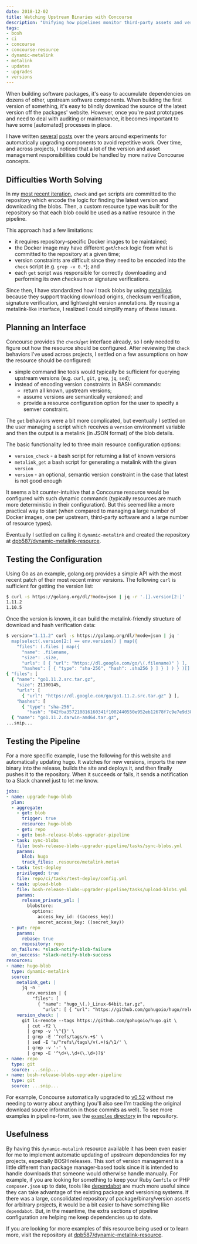 ```yaml
---
date: 2018-12-02
title: Watching Upstream Binaries with Concourse
description: "Unifying how pipelines monitor third-party assets and versions."
tags:
- bosh
- ci
- concourse
- concourse-resource
- dynamic-metalink
- metalink
- updates
- upgrades
- versions
---
```


When building software packages, it's easy to accumulate dependencies on dozens of other, upstream software components. When building the first version of something, it's easy to blindly download the source of the latest version off the packages' website. However, once you're past prototypes and need to deal with auditing or maintenance, it becomes important to have some [automated] processes in place.

<!--more-->

I have written [several](https://dpb587.me/blog/2016/10/21/self-upgrading-packages-in-bosh-releases-part-2.html) [posts](https://dpb587.me/blog/2015/08/03/self-upgrading-packages-in-bosh-releases.html) over the years around experiments for automatically upgrading components to avoid repetitive work. Over time, and across projects, I noticed that a lot of the version and asset management responsibilities could be handled by more native Concourse concepts.


## Difficulties Worth Solving

In my [most recent iteration](https://dpb587.me/blog/2016/10/21/self-upgrading-packages-in-bosh-releases-part-2.html), `check` and `get` scripts are committed to the repository which encode the logic for finding the latest version and downloading the blobs. Then, a custom resource type was built for the repository so that each blob could be used as a native resource in the pipeline.

This approach had a few limitations:

 * it requires repository-specific Docker images to be maintained;
 * the Docker image may have different `get`/`check` logic from what is committed to the repository at a given time;
 * version constraints are difficult since they need to be encoded into the `check` script (e.g. `grep -v 0.*`); and
 * each `get` script was responsible for correctly downloading and performing its own checksum or signature verifications.

Since then, I have standardized how I track blobs by using [metalinks](https://dpb587.me/blog/2017/10/09/documenting-blobs-with-metalink-files.html) because they support tracking download origins, checksum verification, signature verification, and lightweight version annotations. By reusing a metalink-like interface, I realized I could simplify many of these issues.


## Planning an Interface

Concourse provides the `check`/`get` interface already, so I only needed to figure out how the resource should be configured. After reviewing the `check` behaviors I've used across projects, I settled on a few assumptions on how the resource should be configured:

 * simple command line tools would typically be sufficient for querying upstream versions (e.g. `curl`, `git`, `grep`, `jq`, `sed`);
 * instead of encoding version constraints in BASH commands:
    * return all known, upstream versions;
    * assume versions are semantically versioned; and
    * provide a resource configuration option for the user to specify a semver constraint.

The `get` behaviors were a bit more complicated, but eventually I settled on the user managing a script which receives a `version` environment variable and then the output is a metalink (in JSON format) of the blob details.

The basic functionality led to three main resource configuration options:

 * `version_check` - a bash script for returning a list of known versions
 * `metalink_get` a bash script for generating a metalink with the given `version`
 * `version` - an optional, semantic version constraint in the case that latest is not good enough

It seems a bit counter-intuitive that a Concourse resource would be configured with such dynamic commands (typically resources are much more deterministic in their configuration). But this seemed like a more practical way to start (when compared to managing a large number of Docker images, one per upstream, third-party software and a large number of resource types).

Eventually I settled on calling it `dynamic-metalink` and created the repository at [dpb587/dynamic-metalink-resource](https://github.com/dpb587/dynamic-metalink-resource).


## Testing the Configuration

Using Go as an example, golang.org provides a simple API with the most recent patch of their most recent minor versions. The following `curl` is sufficient for getting the version list:

```bash
$ curl -s https://golang.org/dl/?mode=json | jq -r '.[].version[2:]'
1.11.2
1.10.5
```

Once the version is known, it can build the metalink-friendly structure of download and hash verification data:

```bash
$ version="1.11.2" curl -s https://golang.org/dl/?mode=json | jq '
  map(select(.version[2:] == env.version)) | map({
    "files": (.files | map({
      "name": .filename,
      "size": .size,
      "urls": [ { "url": "https://dl.google.com/go/\(.filename)" } ],
      "hashes": [ { "type": "sha-256", "hash": .sha256 } ] } ) ) } )[]'
{ "files": [
  { "name": "go1.11.2.src.tar.gz",
    "size": 21100145,
    "urls": [
      { "url": "https://dl.google.com/go/go1.11.2.src.tar.gz" } ],
    "hashes": [
      { "type": "sha-256",
        "hash": "042fba357210816160341f1002440550e952eb12678f7c9e7e9d389437942550" } ] },
  { "name": "go1.11.2.darwin-amd64.tar.gz",
...snip...
```


## Testing the Pipeline

For a more specific example, I use the following for this website and automatically updating hugo. It watches for new versions, imports the new binary into the release, builds the site and deploys it, and then finally pushes it to the repository. When it succeeds or fails, it sends a notification to a Slack channel just to let me know.

```yaml
jobs:
- name: upgrade-hugo-blob
  plan:
  - aggregate:
    - get: blob
      trigger: true
      resource: hugo-blob
    - get: repo
    - get: bosh-release-blobs-upgrader-pipeline
  - task: sync-blobs
    file: bosh-release-blobs-upgrader-pipeline/tasks/sync-blobs.yml
    params:
      blob: hugo
      track_files: .resource/metalink.meta4
  - task: test-deploy
    privileged: true
    file: repo/ci/tasks/test-deploy/config.yml
  - task: upload-blob
    file: bosh-release-blobs-upgrader-pipeline/tasks/upload-blobs.yml
    params:
      release_private_yml: |
        blobstore:
          options:
            access_key_id: ((access_key))
            secret_access_key: ((secret_key))
  - put: repo
    params:
      rebase: true
      repository: repo
  on_failure: *slack-notify-blob-failure
  on_success: *slack-notify-blob-success
resources:
- name: hugo-blob
  type: dynamic-metalink
  source:
    metalink_get: |
      jq -n '
        env.version | {
          "files": [
            { "name": "hugo_\(.)_Linux-64bit.tar.gz",
              "urls": [ { "url": "https://github.com/gohugoio/hugo/releases/download/v\(.)/hugo_\(.)_Linux-64bit.tar.gz" } ] } ] }'
    version_check: |
      git ls-remote --tags https://github.com/gohugoio/hugo.git \
        | cut -f2 \
        | grep -v '\^{}' \
        | grep -E '^refs/tags/v.+$' \
        | sed -E 's/^refs\/tags\/v(.+)$/\1/' \
        | grep -v '-' \
        | grep -E '^\d+\.\d+(\.\d+)?$'
- name: repo
  type: git
  source: ...snip...
- name: bosh-release-blobs-upgrader-pipeline
  type: git
  source: ...snip...
```

For example, Concourse automatically upgraded to [v0.52](https://github.com/dpb587/dpb587.me/commit/db6a898c1bcb3ebbeff33d1cd161b115f42e7658) without me needing to worry about anything (you'll also see I'm tracking the original download source information in those commits as well). To see more examples in pipeline-form, see the [`examples` directory](https://github.com/dpb587/dynamic-metalink-resource/tree/master/examples) in the repository.


## Usefulness

By having this `dynamic-metalink` resource available it has been even easier for me to implement automatic updating of upstream dependencies for my projects, especially BOSH releases. This sort of version management is a little different than package manager-based tools since it is intended to handle downloads that someone would otherwise handle manually. For example, if you are looking for something to keep your Ruby `Gemfile` or PHP `composer.json` up to date, tools like [dependabot](https://dependabot.com/) are much more useful since they can take advantage of the existing package and versioning systems. If there was a large, consolidated repository of package/binary/version assets for arbitrary projects, it would be a bit easier to have something like `dependabot`. But, in the meantime, the extra sections of pipeline configuration are helping me keep dependencies up to date.

If you are looking for more examples of this resource being used or to learn more, visit the repository at [dpb587/dynamic-metalink-resource](https://github.com/dpb587/dynamic-metalink-resource).
